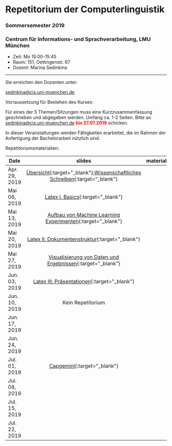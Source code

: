 # Repetitorium der Computerlinguistik
### Sommersemester 2019
### Centrum für Informations- und Sprachverarbeitung, LMU München

 - Zeit: Mo 15:00-15:45 
 - Raum: 151, Oettingenstr. 67
 - Dozent: Marina Sedinkina


- - -

Sie erreichen den Dozenten unter:

sedinkina@cis.uni-muenchen.de

Vorraussetzung für Bestehen des Kurses:

Für eines der 5 Themen/Sitzungen muss eine Kurzzusammenfassung geschrieben und abgegeben werden.
Umfang ca. 1-2 Seiten.
Bitte an sedinkina@cis.uni-muenchen.de <span style="color:red">**bis 27.07.2019**</span> schicken.

In dieser Veranstaltungen werden Fähigkeiten erarbeitet, die im Rahmen der Anfertigung der Bachelorarbeit nützlich sind.

Repetitoriumsmaterialien:

| Date | slides | materials |
|-----------------------------|:--------------------------------:|:-------------------------------------------------------------------|
| Apr. 29, 2019 | [Übersicht](xxx.pdf){:target="_blank"};[Wissenschaftliches Schreiben](xxx.pdf){:target="_blank"}  | |
| Mai 06, 2019 | [Latex I. Basics](xxx.pdf){:target="_blank"}  | |
| Mai 13, 2019 | [Aufbau von Machine Learning Experimenten](xxx.pdf){:target="_blank"} | |
| Mai 20, 2019 | [Latex II. Dokumentenstruktur](xxx.pdf){:target="_blank"}| |
| Mai 27, 2019 | [Visualisierung von Daten und Ergebnissen](xxx.pdf){:target="_blank"} | |
| Jun. 03, 2019 | [Latex III. Präsentationen](xxx.pdf){:target="_blank"}| |
| Jun. 10, 2019 | Kein Repetitorium | |
| Jun. 17, 2019 | | |
| Jun. 24, 2019 | | |
| Jul. 01, 2019 | [Capgemini](https://www.capgemini.com/de-de/){:target="_blank"} | |
| Jul. 08, 2019 | | |
| Jul. 15, 2019 | | |
| Jul. 22, 2019 | | |
